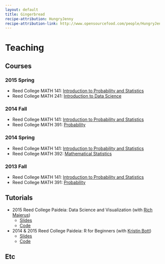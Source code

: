 ```yaml
---
layout: default
title: Gingerbread
recipe-attribution: HungryJenny
recipe-attribution-link: http://www.opensourcefood.com/people/HungryJenny/recipes/soft-christmas-gingerbread-cookies
---
```


# Teaching

## Courses

### 2015 Spring

* Reed College MATH 141: [Introduction to Probability and Statistics](/teaching/courses/MATH141/2015-01.html)
* Reed College MATH 241: [Introduction to Data Science](/teaching/courses/MATH241/2015-01.html)


### 2014 Fall

* Reed College MATH 141: [Introduction to Probability and Statistics](/teaching/courses/MATH141/2014-09.html)
* Reed College MATH 391: [Probability](/teaching/courses/MATH391/2014-09.html)


### 2014 Spring

* Reed College MATH 141: [Introduction to Probability and Statistics](/teaching/courses/MATH141/2014-01.html)
* Reed College MATH 392: [Mathematical Statistics](/teaching/courses/MATH392/2014-01.html)


### 2013 Fall

* Reed College MATH 141: [Introduction to Probability and Statistics](/teaching/courses/MATH141/2013-09.html)
* Reed College MATH 391: [Probability](/teaching/courses/MATH391/2013-09.html)







## Tutorials

* 2015 Reed College Paideia: Data Science and Visualization (with [Rich Majerus](https://www.colby.edu/directory/profile/richard.majerus/))
  + [Slides](http://htmlpreview.github.io/?https://github.com/majerus/paideia_reed_college/blob/master/data_science_and_visualization/slides.html#1)
  + [Code](https://github.com/majerus/paideia_reed_college/tree/master/data_science_and_visualization)
* 2014 & 2015 Reed College Paideia: R for Beginners (with [Kristin Bott](http://www.reed.edu/cis/about/staff/bott.html))
  + [Slides](https://docs.google.com/presentation/d/1OLnmr4vAY5p91hf9QU5Mhmot4sQnBV886beVmcRjDyA/edit?usp=sharing)
  + [Code](https://github.com/majerus/paideia_reed_college/tree/master/R_for_beginners)







## Etc